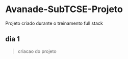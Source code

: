 # Avanade-SubTCSE-Projeto
Projeto criado durante o treinamento full stack

## dia 1
> criacao do projeto

